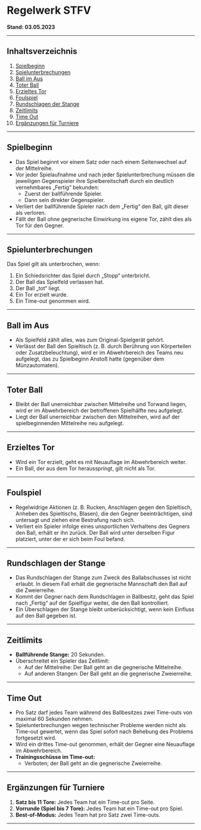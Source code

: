 # Regelwerk STFV

**Stand: 03.05.2023**

---

## Inhaltsverzeichnis

1. [Spielbeginn](#spielbeginn)
2. [Spielunterbrechungen](#spielunterbrechungen)
3. [Ball im Aus](#ball-im-aus)
4. [Toter Ball](#toter-ball)
5. [Erzieltes Tor](#erzieltes-tor)
6. [Foulspiel](#foulspiel)
7. [Rundschlagen der Stange](#rundschlagen-der-stange)
8. [Zeitlimits](#zeitlimits)
9. [Time Out](#time-out)
10. [Ergänzungen für Turniere](#ergänzungen-für-turniere)

---

## Spielbeginn

- Das Spiel beginnt vor einem Satz oder nach einem Seitenwechsel auf der Mittelreihe.
- Vor jeder Spielaufnahme und nach jeder Spielunterbrechung müssen die jeweiligen Gegenspieler ihre Spielbereitschaft durch ein deutlich vernehmbares „Fertig“ bekunden:
  - Zuerst der ballführende Spieler.
  - Dann sein direkter Gegenspieler.
- Verliert der ballführende Spieler nach dem „Fertig“ den Ball, gilt dieser als verloren.
- Fällt der Ball ohne gegnerische Einwirkung ins eigene Tor, zählt dies als Tor für den Gegner.

---

## Spielunterbrechungen

Das Spiel gilt als unterbrochen, wenn:

1. Ein Schiedsrichter das Spiel durch „Stopp“ unterbricht.
2. Der Ball das Spielfeld verlassen hat.
3. Der Ball „tot“ liegt.
4. Ein Tor erzielt wurde.
5. Ein Time-out genommen wird.

---

## Ball im Aus

- Als Spielfeld zählt alles, was zum Original-Spielgerät gehört.
- Verlässt der Ball den Spieltisch (z. B. durch Berührung von Körperteilen oder Zusatzbeleuchtung), wird er im Abwehrbereich des Teams neu aufgelegt, das zu Spielbeginn Anstoß hatte (gegenüber dem Münzautomaten).

---

## Toter Ball

- Bleibt der Ball unerreichbar zwischen Mittelreihe und Torwand liegen, wird er im Abwehrbereich der betroffenen Spielhälfte neu aufgelegt.
- Liegt der Ball unerreichbar zwischen den Mittelreihen, wird auf der spielbeginnenden Mittelreihe neu aufgelegt.

---

## Erzieltes Tor

- Wird ein Tor erzielt, geht es mit Neuauflage im Abwehrbereich weiter.
- Ein Ball, der aus dem Tor herausspringt, gilt nicht als Tor.

---

## Foulspiel

- Regelwidrige Aktionen (z. B. Rucken, Anschlagen gegen den Spieltisch, Anheben des Spieltischs, Blasen), die den Gegner beeinträchtigen, sind untersagt und ziehen eine Bestrafung nach sich.
- Verliert ein Spieler infolge eines unsportlichen Verhaltens des Gegners den Ball, erhält er ihn zurück. Der Ball wird unter derselben Figur platziert, unter der er sich beim Foul befand.

---

## Rundschlagen der Stange

- Das Rundschlagen der Stange zum Zweck des Ballabschusses ist nicht erlaubt. In diesem Fall erhält die gegnerische Mannschaft den Ball auf die Zweierreihe.
- Kommt der Gegner nach dem Rundschlagen in Ballbesitz, geht das Spiel nach „Fertig“ auf der Spielfigur weiter, die den Ball kontrolliert.
- Ein Überschlagen der Stange bleibt unberücksichtigt, wenn kein Einfluss auf den Ball gegeben ist.

---

## Zeitlimits

- **Ballführende Stange:** 20 Sekunden.
- Überschreitet ein Spieler das Zeitlimit:
  - Auf der Mittelreihe: Der Ball geht an die gegnerische Mittelreihe.
  - Auf anderen Stangen: Der Ball geht an die gegnerische Zweierreihe.

---

## Time Out

- Pro Satz darf jedes Team während des Ballbesitzes zwei Time-outs von maximal 60 Sekunden nehmen.
- Spielunterbrechungen wegen technischer Probleme werden nicht als Time-out gewertet, wenn das Spiel sofort nach Behebung des Problems fortgesetzt wird.
- Wird ein drittes Time-out genommen, erhält der Gegner eine Neuauflage im Abwehrbereich.
- **Trainingsschüsse im Time-out:**
  - Verboten; der Ball geht an die gegnerische Zweierreihe.

---

## Ergänzungen für Turniere

1. **Satz bis 11 Tore:** Jedes Team hat ein Time-out pro Seite.
2. **Vorrunde (Spiel bis 7 Tore):** Jedes Team hat ein Time-out pro Spiel.
3. **Best-of-Modus:** Jedes Team hat pro Satz zwei Time-outs.

---

